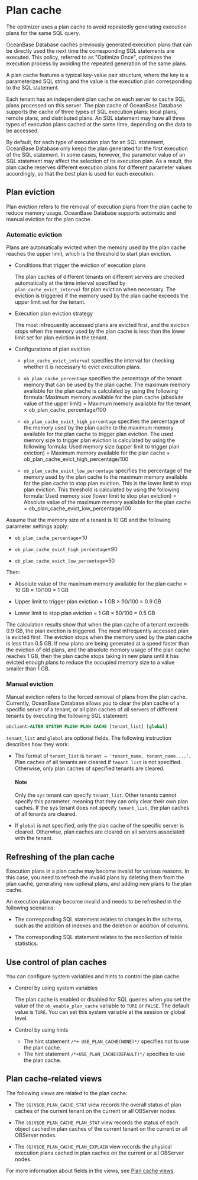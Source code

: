 # Plan cache

The optimizer uses a plan cache to avoid repeatedly generating execution plans for the same SQL query.

OceanBase Database caches previously generated execution plans that can be directly used the next time the corresponding SQL statements are executed. This policy, referred to as "Optimize Once", optimizes the execution process by avoiding the repeated generation of the same plans.

A plan cache features a typical key-value pair structure, where the key is a parameterized SQL string and the value is the execution plan corresponding to the SQL statement.

Each tenant has an independent plan cache on each server to cache SQL plans processed on this server. The plan cache of OceanBase Database supports the cache of three types of SQL execution plans: local plans, remote plans, and distributed plans. An SQL statement may have all three types of execution plans cached at the same time, depending on the data to be accessed.

By default, for each type of execution plan for an SQL statement, OceanBase Database only keeps the plan generated for the first execution of the SQL statement. In some cases, however, the parameter value of an SQL statement may affect the selection of its execution plan. As a result, the plan cache reserves different execution plans for different parameter values accordingly, so that the best plan is used for each execution.

## Plan eviction

Plan eviction refers to the removal of execution plans from the plan cache to reduce memory usage. OceanBase Database supports automatic and manual eviction for the plan cache.

### Automatic eviction

Plans are automatically evicted when the memory used by the plan cache reaches the upper limit, which is the threshold to start plan eviction.

* Conditions that trigger the eviction of execution plans

   The plan caches of different tenants on different servers are checked automatically at the time interval specified by `plan_cache_evict_interval` for plan eviction when necessary. The eviction is triggered if the memory used by the plan cache exceeds the upper limit set for the tenant.

* Execution plan eviction strategy

   The most infrequently accessed plans are evicted first, and the eviction stops when the memory used by the plan cache is less than the lower limit set for plan eviction in the tenant.

* Configurations of plan eviction

   * `plan_cache_evict_interval` specifies the interval for checking whether it is necessary to evict execution plans.

   * `ob_plan_cache_percentage` specifies the percentage of the tenant memory that can be used by the plan cache. The maximum memory available for the plan cache is calculated by using the following formula: Maximum memory available for the plan cache (absolute value of the upper limit) = Maximum memory available for the tenant × ob_plan_cache_percentage/100

   * `ob_plan_cache_evict_high_percentage` specifies the percentage of the memory used by the plan cache to the maximum memory available for the plan cache to trigger plan eviction. The used memory size to trigger plan eviction is calculated by using the following formula: Used memory size (upper limit to trigger plan eviction) = Maximum memory available for the plan cache × ob_plan_cache_evict_high_percentage/100

   * `ob_plan_cache_evict_low_percentage` specifies the percentage of the memory used by the plan cache to the maximum memory available for the plan cache to stop plan eviction. This is the lower limit to stop plan eviction. This threshold is calculated by using the following formula: Used memory size (lower limit to stop plan eviction) = Absolute value of the maximum memory available for the plan cache × ob_plan_cache_evict_low_percentage/100

Assume that the memory size of a tenant is 10 GB and the following parameter settings apply:

* `ob_plan_cache_percentage`=10

* `ob_plan_cache_evict_high_percentage`=90

* `ob_plan_cache_evict_low_percentage`=50

Then:

* Absolute value of the maximum memory available for the plan cache = 10 GB × 10/100 = 1 GB

* Upper limit to trigger plan eviction = 1 GB × 90/100 = 0.9 GB

* Lower limit to stop plan eviction = 1 GB × 50/100 = 0.5 GB

The calculation results show that when the plan cache of a tenant exceeds 0.9 GB, the plan eviction is triggered. The most infrequently accessed plan is evicted first. The eviction stops when the memory used by the plan cache is less than 0.5 GB. If new plans are being generated at a speed faster than the eviction of old plans, and the absolute memory usage of the plan cache reaches 1 GB, then the plan cache stops taking in new plans until it has evicted enough plans to reduce the occupied memory size to a value smaller than 1 GB.

### Manual eviction

Manual eviction refers to the forced removal of plans from the plan cache. Currently, OceanBase Database allows you to clear the plan cache of a specific server of a tenant, or all plan caches of all servers of different tenants by executing the following SQL statement:

```sql
obclient>ALTER SYSTEM FLUSH PLAN CACHE [tenant_list] [global]
```

`tenant_list` and `global` are optional fields. The following instruction describes how they work:

* The format of `tenant_list` is `tenant = 'tenant_name, tenant_name....'`. Plan caches of all tenants are cleared if `tenant_list` is not specified. Otherwise, only plan caches of specified tenants are cleared.

  <main id="notice" type='explain'>
    <h4>Note</h4>
    <p>Only the <code>sys</code> tenant can specify <code>tenant_list</code>. Other tenants cannot specify this parameter, meaning that they can only clear their own plan caches. If the sys tenant does not specify <code>tenant_list</code>, the plan caches of all tenants are cleared. </p>
  </main>

* If `global` is not specified, only the plan cache of the specific server is cleared. Otherwise, plan caches are cleared on all servers associated with the tenant.

## Refreshing of the plan cache

Execution plans in a plan cache may become invalid for various reasons. In this case, you need to refresh the invalid plans by deleting them from the plan cache, generating new optimal plans, and adding new plans to the plan cache.

An execution plan may become invalid and needs to be refreshed in the following scenarios:

* The corresponding SQL statement relates to changes in the schema, such as the addition of indexes and the deletion or addition of columns.

* The corresponding SQL statement relates to the recollection of table statistics.

## Use control of plan caches

You can configure system variables and hints to control the plan cache.

* Control by using system variables

   The plan cache is enabled or disabled for SQL queries when you set the value of the `ob_enable_plan_cache` variable to `TURE` or `FALSE`. The default value is `TURE`. You can set this system variable at the session or global level.

* Control by using hints

   * The hint statement `/*+ USE_PLAN_CACHE(NONE)*/` specifies not to use the plan cache.
   * The hint statement `/*+USE_PLAN_CACHE(DEFAULT)*/` specifies to use the plan cache.

## Plan cache-related views

The following views are related to the plan cache:

* The `(G)V$OB_PLAN_CACHE_STAT` view records the overall status of plan caches of the current tenant on the current or all OBServer nodes.

* The `(G)V$OB_PLAN_CACHE_PLAN_STAT` view records the status of each object cached in plan caches of the current tenant on the current or all OBServer nodes.

* The `(G)V$OB_PLAN_CACHE_PLAN_EXPLAIN` view records the physical execution plans cached in plan caches on the current or all OBServer nodes.


For more information about fields in the views, see [Plan cache views](../400.sql-optimization/300.monitor-sql-execution-performance/300.plan-cache-view.md).